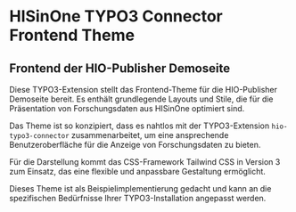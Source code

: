 # HISinOne TYPO3 Connector Frontend Theme
## Frontend der HIO-Publisher Demoseite

Diese TYPO3-Extension stellt das Frontend-Theme für die HIO-Publisher Demoseite bereit. Es enthält grundlegende Layouts und Stile, die für die Präsentation von Forschungsdaten aus HISinOne optimiert sind.

Das Theme ist so konzipiert, dass es nahtlos mit der TYPO3-Extension `hio-typo3-connector` zusammenarbeitet, um eine ansprechende Benutzeroberfläche für die Anzeige von Forschungsdaten zu bieten.

Für die Darstellung kommt das CSS-Framework Tailwind CSS in Version 3 zum Einsatz, das eine flexible und anpassbare Gestaltung ermöglicht.

Dieses Theme ist als Beispielimplementierung gedacht und kann an die spezifischen Bedürfnisse Ihrer TYPO3-Installation angepasst werden.
